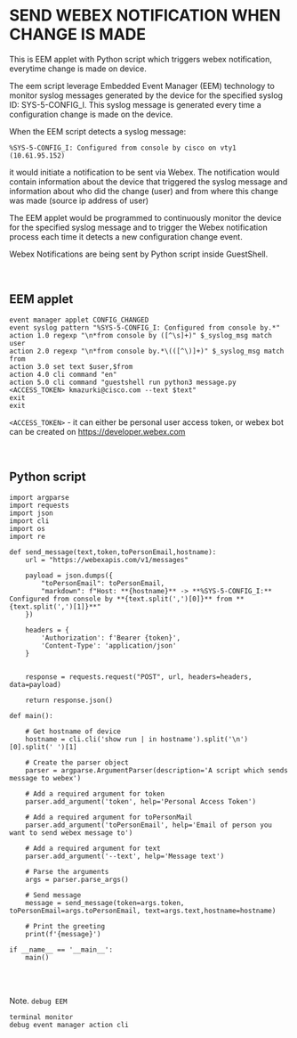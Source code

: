 # SEND WEBEX NOTIFICATION WHEN CHANGE IS MADE

This is EEM applet with Python script which triggers webex notification, everytime change is made on device.

The eem script leverage Embedded Event Manager (EEM) technology to monitor syslog messages generated by the device for the specified syslog ID: SYS-5-CONFIG_I. This syslog message is generated every time a configuration change is made on the device.

When the EEM script detects a syslog message:

```
%SYS-5-CONFIG_I: Configured from console by cisco on vty1 (10.61.95.152)
```
it would initiate a notification to be sent via Webex. The notification would contain information about the device that triggered the syslog message and information about who did the change (user) and from where this change was made (source ip address of user)

The EEM applet would be programmed to continuously monitor the device for the specified syslog message and to trigger the Webex notification process each time it detects a new configuration change event.

Webex Notifications are being sent by Python script inside GuestShell.

<br>

## EEM applet

```
event manager applet CONFIG_CHANGED
event syslog pattern "%SYS-5-CONFIG_I: Configured from console by.*"
action 1.0 regexp "\n*from console by ([^\s]+)" $_syslog_msg match user
action 2.0 regexp "\n*from console by.*\(([^\)]+)" $_syslog_msg match from
action 3.0 set text $user,$from
action 4.0 cli command "en"
action 5.0 cli command "guestshell run python3 message.py <ACCESS_TOKEN> kmazurki@cisco.com --text $text"
exit
exit
```

`<ACCESS_TOKEN>` - it can either be personal user access token, or webex bot can be created on https://developer.webex.com

<br>

## Python script

```
import argparse
import requests
import json
import cli
import os
import re

def send_message(text,token,toPersonEmail,hostname):
    url = "https://webexapis.com/v1/messages"

    payload = json.dumps({
        "toPersonEmail": toPersonEmail,
        "markdown": f"Host: **{hostname}** -> **%SYS-5-CONFIG_I:** Configured from console by **{text.split(',')[0]}** from **{text.split(',')[1]}**"
    })
    
    headers = {
        'Authorization': f'Bearer {token}',
        'Content-Type': 'application/json'
    }


    response = requests.request("POST", url, headers=headers, data=payload)

    return response.json()

def main():

    # Get hostname of device
    hostname = cli.cli('show run | in hostname').split('\n')[0].split(' ')[1]

    # Create the parser object
    parser = argparse.ArgumentParser(description='A script which sends message to webex')

    # Add a required argument for token
    parser.add_argument('token', help='Personal Access Token')

    # Add a required argument for toPersonMail
    parser.add_argument('toPersonEmail', help='Email of person you want to send webex message to')

    # Add a required argument for text
    parser.add_argument('--text', help='Message text')

    # Parse the arguments
    args = parser.parse_args()

    # Send message
    message = send_message(token=args.token,  toPersonEmail=args.toPersonEmail, text=args.text,hostname=hostname)

    # Print the greeting
    print(f'{message}')

if __name__ == '__main__':
    main()
```

<br></br>

Note. `debug EEM`

```
terminal monitor 
debug event manager action cli
```